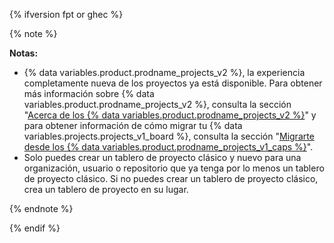 {% ifversion fpt or ghec %}

{% note %}

**Notas:**
* {% data variables.product.prodname_projects_v2 %}, la experiencia completamente nueva de los proyectos ya está disponible. Para obtener más información sobre {% data variables.product.prodname_projects_v2 %}, consulta la sección "[Acerca de los {% data variables.product.prodname_projects_v2 %}](/issues/planning-and-tracking-with-projects/learning-about-projects/about-projects)" y para obtener información de cómo migrar tu {% data variables.projects.projects_v1_board %}, consulta la sección "[Migrarte desde los {% data variables.product.prodname_projects_v1_caps %}](/issues/planning-and-tracking-with-projects/creating-projects/migrating-from-projects-classic)".
* Solo puedes crear un tablero de proyecto clásico y nuevo para una organización, usuario o repositorio que ya tenga por lo menos un tablero de proyecto clásico. Si no puedes crear un tablero de proyecto clásico, crea un tablero de proyecto en su lugar.

{% endnote %}

{% endif %}
